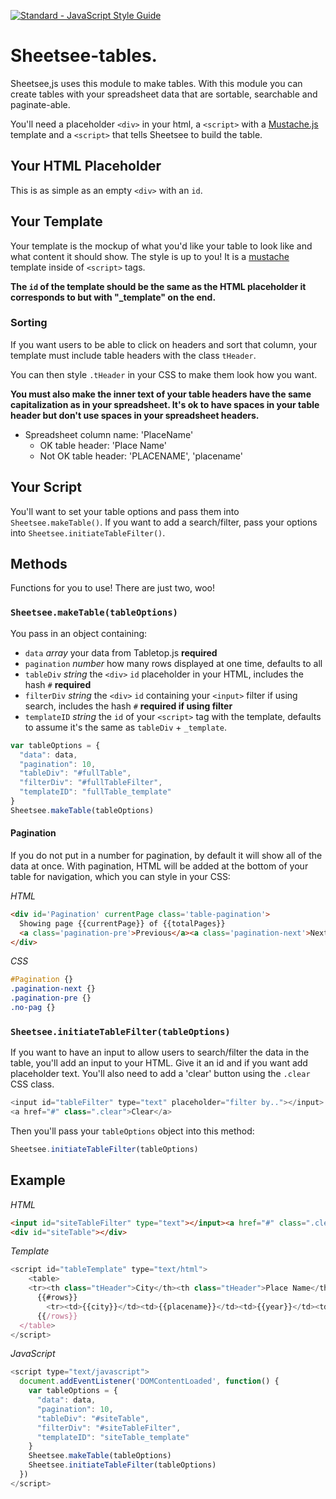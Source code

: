 [![Standard - JavaScript Style Guide](https://cdn.rawgit.com/feross/standard/master/badge.svg)](https://github.com/feross/standard)

# Sheetsee-tables.

Sheetsee,js uses this module to make tables. With this module you can create tables with your spreadsheet data that are sortable, searchable and paginate-able.

You'll need a placeholder `<div>` in your html, a `<script>` with a [Mustache.js](https://mustache.github.io) template and a `<script>` that tells Sheetsee to build the table.

## Your HTML Placeholder

This is as simple as an empty `<div>` with an `id`.

## Your Template

Your template is the mockup of what you'd like your table to look like and what content it should show. The style is up to you! It is a [mustache](https://mustache.github.io) template inside of `<script>` tags.

**The `id` of the template should be the same as the HTML placeholder it corresponds to but with "_template" on the end.**

### Sorting

If you want users to be able to click on headers and sort that column, your template must include table headers with the class `tHeader`.

You can then style `.tHeader` in your CSS to make them look how you want.

**You must also make the inner text of your table headers have the same capitalization as in your spreadsheet. It's ok to have spaces in your table header but don't use spaces in your spreadsheet headers.**

- Spreadsheet column name: 'PlaceName'
  - OK table header: 'Place Name'
  - Not OK table header:  'PLACENAME', 'placename'

## Your Script

You'll want to set your table options and pass them into `Sheetsee.makeTable()`. If you want to add a search/filter, pass your options into `Sheetsee.initiateTableFilter()`.

## Methods

Functions for you to use! There are just two, woo!

### `Sheetsee.makeTable(tableOptions)`

You pass in an object containing:

- `data` _array_ your data from Tabletop.js **required**
- `pagination` _number_ how many rows displayed at one time, defaults to all
- `tableDiv` _string_ the `<div>` `id` placeholder in your HTML, includes the hash `#` **required**
- `filterDiv` _string_ the `<div>` `id` containing your `<input>` filter if using search, includes the hash `#` **required if using filter**
- `templateID` _string_ the `id` of your `<script>` tag with the template, defaults to assume it's the same as `tableDiv` + `_template`.

```javascript
var tableOptions = {
  "data": data,
  "pagination": 10,
  "tableDiv": "#fullTable",
  "filterDiv": "#fullTableFilter",
  "templateID": "fullTable_template"
}
Sheetsee.makeTable(tableOptions)
```

#### Pagination

If you do not put in a number for pagination, by default it will show all of the data at once. With pagination, HTML will be added at the bottom of your table for navigation, which you can style in your CSS:

_HTML_

```HTML
<div id='Pagination' currentPage class='table-pagination'>
  Showing page {{currentPage}} of {{totalPages}}
  <a class='pagination-pre'>Previous</a><a class='pagination-next'>Next</a>
</div>
```

_CSS_

```CSS
#Pagination {}
.pagination-next {}
.pagination-pre {}
.no-pag {}
```

### `Sheetsee.initiateTableFilter(tableOptions)`

If you want to have an input to allow users to search/filter the data in the table, you'll add an input to your HTML. Give it an id and if you want add placeholder text. You'll also need to add a 'clear' button using the `.clear` CSS class.

```javascript
<input id="tableFilter" type="text" placeholder="filter by.."></input>
<a href="#" class=".clear">Clear</a>
```

Then you'll pass your `tableOptions` object into this method:

```javascript
Sheetsee.initiateTableFilter(tableOptions)
```

## Example

_HTML_

```HTML
<input id="siteTableFilter" type="text"></input><a href="#" class=".clear">Clear</a>
<div id="siteTable"></div>
```

_Template_

```JavaScript
<script id="tableTemplate" type="text/html">
    <table>
    <tr><th class="tHeader">City</th><th class="tHeader">Place Name</th><th class="tHeader">Year</th><th class="tHeader">Image</th></tr>
      {{#rows}}
        <tr><td>{{city}}</td><td>{{placename}}</td><td>{{year}}</td><td>{{image}}</td></tr>
      {{/rows}}
  </table>
</script>
```

_JavaScript_

```javascript
<script type="text/javascript">
  document.addEventListener('DOMContentLoaded', function() {
    var tableOptions = {
      "data": data,
      "pagination": 10,
      "tableDiv": "#siteTable",
      "filterDiv": "#siteTableFilter",
      "templateID": "siteTable_template"
    }
    Sheetsee.makeTable(tableOptions)
    Sheetsee.initiateTableFilter(tableOptions)
  })
</script>
```
